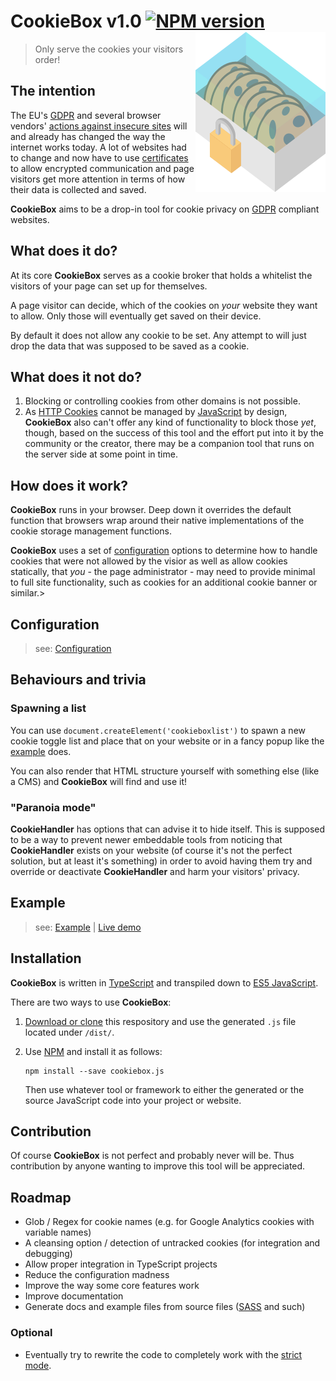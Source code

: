 # CookieBox v1.0 [![NPM version](https://img.shields.io/npm/v/cookiebox.js.svg)](https://www.npmjs.com/package/cookiebox.js) <img align="right" src="doc/img/logo.png" />
> Only serve the cookies your visitors order!

## The intention
The EU's [GDPR](https://www.eugdpr.org/) and several browser vendors'
[actions against insecure sites](https://thenextweb.com/google/2015/12/17/unsecured-websites-are-about-to-get-hammered-in-googles-search-ranking/)
will and already has changed the way the internet works today. A lot of
websites had to change and now have to use
[certificates](https://en.wikipedia.org/wiki/Transport_Layer_Security)
to allow encrypted communication and page visitors get more attention in
terms of how their data is collected and saved.

**CookieBox** aims to be a drop-in tool for cookie privacy on
[GDPR](https://www.eugdpr.org/) compliant websites.


## What does it do?
At its core **CookieBox** serves as a cookie broker that holds a
whitelist the visitors of your page can set up for themselves.

A page visitor can decide, which of the cookies on *your* website they
want to allow. Only those will eventually get saved on their device.

By default it does not allow any cookie to be set. Any attempt to will
just drop the data that was supposed to be saved as a cookie.


## What does it not do?
1.	Blocking or controlling cookies from other domains is not possible.
1.	As [HTTP Cookies](https://developer.mozilla.org/docs/Web/HTTP/Cookies)
	cannot be managed by [JavaScript](https://www.javascript.com/) by
	design, **CookieBox** also can't offer any kind of functionality
	to block those *yet*, though, based on the success of this tool and
	the effort put into it by the community or the creator, there may be
	a companion tool that runs on the server side at some point in time.

## How does it work?
**CookieBox** runs in your browser. Deep down it overrides the default
function that browsers wrap around their native implementations of the
cookie storage management functions.

**CookieBox** uses a set of [configuration](#configuration) options to
determine how to handle cookies that were not allowed by the visior as
well as allow cookies statically, that *you* - the page administrator -
may need to provide minimal to full site functionality, such as cookies
for an additional cookie banner or similar.>


## Configuration
> see: [Configuration](doc/Configuration.md)

## Behaviours and trivia
### Spawning a list
You can use `document.createElement('cookieboxlist')` to spawn a new
cookie toggle list and place that on your website or in a fancy popup
like the [example](#example) does.

You can also render that HTML structure yourself with something else
(like a CMS) and **CookieBox** will find and use it!

### "Paranoia mode"
**CookieHandler** has options that can advise it to hide itself. This is
supposed to be a way to prevent newer embeddable tools from noticing
that **CookieHandler** exists on your website (of course it's not the
perfect solution, but at least it's something) in order to avoid having
them try and override or deactivate **CookieHandler** and harm your
visitors' privacy.


## Example
> see: [Example](examples/simple/) | [Live demo](https://metaa.github.io/cookiebox/)


## Installation
**CookieBox** is written in [TypeScript](https://www.typescriptlang.org/)
and transpiled down to [ES5 JavaScript](https://www.ecma-international.org/ecma-262/5.1/).

There are two ways to use **CookieBox**:

1.	[Download or clone](https://help.github.com/articles/cloning-a-repository/)
	this respository and use the generated `.js` file located under
	`/dist/`.

1.	Use [NPM](https://www.npmjs.com/) and install it as follows:

	```shell
	npm install --save cookiebox.js
	```

	Then use whatever tool or framework to either the generated or the
	source JavaScript code into your project or website.

## Contribution
Of course **CookieBox** is not perfect and probably never will be. Thus
contribution by anyone wanting to improve this tool will be appreciated.


## Roadmap
-	Glob / Regex for cookie names (e.g. for Google Analytics cookies with
    variable names)
-	A cleansing option / detection of untracked cookies (for integration and
    debugging)
-	Allow proper integration in TypeScript projects
-	Reduce the configuration madness
-	Improve the way some core features work 
-	Improve documentation
-	Generate docs and example files from source files
	([SASS](https://sass-lang.com/) and such)

### Optional
-	Eventually try to rewrite the code to completely work with the
[strict mode](https://developer.mozilla.org/docs/Web/JavaScript/Reference/Strict_mode).
